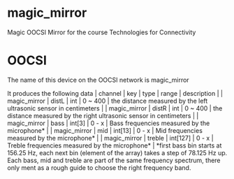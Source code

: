 # magic_mirror
Magic OOCSI Mirror for the course Technologies for Connectivity

# OOCSI
The name of this device on the OOCSI network is magic_mirror

It produces the following data
| channel      | key | type | range | description |
| magic_mirror | distL | int | 0 ~ 400 | the distance measured by the left ultrasonic sensor in centimeters |
| magic_mirror | distR | int | 0 ~ 400 | the distance measured by the right ultrasonic sensor in centimeters |
| magic_mirror | bass | int[3] | 0 - x | Bass frequencies measured by the microphone* |
| magic_mirror | mid | int[13] | 0 - x | Mid frequencies measured by the microphone* |
| magic_mirror | treble | int[127] | 0 - x | Treble frequencies measured by the microphone* |
*first bass bin starts at 156.25 Hz, each next bin (element of the array) takes a step of 78.125 Hz up. Each bass, mid and treble are part of the same frequency spectrum, there only ment as a rough guide to choose the right frequency band.
